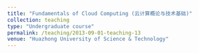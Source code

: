 ```yaml
---
title: "Fundamentals of Cloud Computing (云计算概论与技术基础)"
collection: teaching
type: "Undergraduate course"
permalink: /teaching/2013-09-01-teaching-13
venue: "Huazhong University of Science & Technology"
---
```


